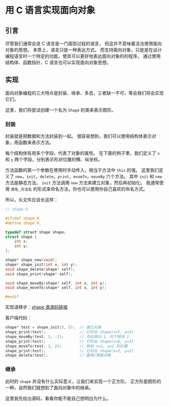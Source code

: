 # 用 C 语言实现面向对象

## 引言

尽管我们通常会说 C 语言是一门面型过程的语言，
但这并不意味着没法使用面向对象的思想。
本质上，语言只是一种表达方式。
而支持面向对象，只是是在设计编程语言时一个特定的功能，使其可以更好地表达面向对象的的程序。
通过使用结构体、函数指针，C 语言也可以实现面向对象思想。

## 实现

面向对象编程的三大特点是封装、继承、多态，三者缺一不可，等会我们将会实现它们。

这里，我们将尝试创建一个名为 `Shape` 的类来表示图形。

### 封装

封装就是把数据和方法封装到一起。
很容易想到，我们可以使用结构体表示对象，用函数来表示方法。

每个结构体有用多个字段，代表了对象的属性。
在下面的例子里，我们定义了 `x` 和 `y` 两个字段，分别表示形状位置的横、纵坐标。

方法函数的第一个参数在使用时手动传入，相当于方法中 `this` 的值。
这里我们定义了 `new`，`init`，`delete`，`print`，`mvoeTo`，`moveBy` 六个方法。
其中 `init` 和 `new` 方法是静态方法。
`init` 方法调用 `new` 方法来建立对象，然后再初始化。
我通常使用 `类名_方法名` 的形式来命名方法，你也可以使用你自己喜欢的命名方式。

所以，头文件应该长这样：

```c
// shape.h

#ifndef shape_H_
#define shape_H_

typedef struct shape shape;
struct shape {
    int x;
    int y;
};

shape* shape_new(void);
shape* shape_init(int x, int y);
void shape_delete(shape* self);
void shape_print(shape* self);

void shape_moveBy(shape* self, int x, int y);
void shape_moveTo(shape* self, int x, int y);

#endif
```

实现请移步：[shape 类源码链接](./src/shape.c)

客户端代码：

```c
shape* test = shape_init(5, 5);  // 建立对象
shape_print(test);               // 打印出 shape(x=5, y=5)
shape_moveBy(test, 1, -2);       // 向右移动 1，向下移动 2
shape_print(test);               // 打印出 shape(x=6, y=3)
shape_moveTo(test, 2, 2);        // 移到 x=2, y=2 的位置
shape_print(test);               // 打印出 shape(x=2, y=2)
shape_delete(test);              // 删除/释放对象
```

### 继承

此时的 `shape` 并没有什么实际意义，让我们来实现一个正方形。
正方形是图形的一种，自然我们就想到了面向对象中的继承。

这里我先给出源码，看看你能不能自己想明白为什么。
